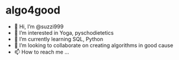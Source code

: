 # algo4good
- 👋 Hi, I’m @suzzi999
- 👀 I’m interested in Yoga, pyschodietetics
- 🌱 I’m currently learning SQL, Python
- 💞️ I’m looking to collaborate on creating algorithms in good cause
- 📫 How to reach me ...
